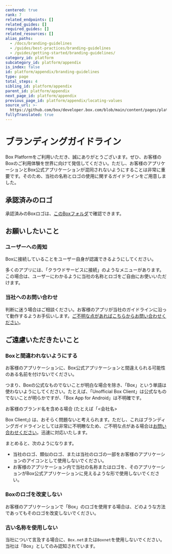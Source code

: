 ```yaml
---
centered: true
rank: 7
related_endpoints: []
related_guides: []
required_guides: []
related_resources: []
alias_paths:
  - /docs/branding-guidelines
  - /guides/best-practices/branding-guidelines
  - /guides/getting-started/branding-guidelines/
category_id: platform
subcategory_id: platform/appendix
is_index: false
id: platform/appendix/branding-guidelines
type: page
total_steps: 4
sibling_id: platform/appendix
parent_id: platform/appendix
next_page_id: platform/appendix
previous_page_id: platform/appendix/locating-values
source_url: >-
  https://github.com/box/developer.box.com/blob/main/content/pages/platform/appendix/branding-guidelines.md
fullyTranslated: true
---
```

# ブランディングガイドライン

Box Platformをご利用いただき、誠にありがとうございます。ぜひ、お客様のBoxのご利用体験を世界に向けて発信してください。ただし、お客様のアプリケーションとBox公式アプリケーションが混同されないようにすることは非常に重要です。そのため、当社の名称とロゴの使用に関するガイドラインをご用意しました。

## 承認済みのロゴ

承認済みのBoxロゴは、[このBoxフォルダ][logos]で確認できます。

## お願いしたいこと

### ユーザーへの周知

Boxに接続していることをユーザー自身が認識できるようにしてください。

多くのアプリには、「クラウドサービスに接続」のようなメニューがあります。この場合は、ユーザーにわかるように当社の名称とロゴをご自由にお使いいただけます。

### 当社へのお問い合わせ

判断に迷う場合はご相談ください。お客様のアプリが当社のガイドラインに沿って動作するようお手伝いします。[ご不明な点があればこちらからお問い合わせください][contact]。

## ご遠慮いただきたいこと

### Boxと間違われないようにする

お客様のアプリケーションに、Box公式アプリケーションと間違えられる可能性のある名前を付けないでください。

つまり、Boxの公式なものでないことが明白な場合を除き、「Box」という単語は使わないようにしてください。たとえば、「Unofficial Box Client」は公式なものでないことが明らかですが、「Box App for Android」は不明確です。

お客様のブランド名を含める場合 (たとえば「\<会社名>

 Box Client」) は、おそらく問題ないと考えられます。ただし、これはブランディングガイドラインとしては非常に不明瞭なため、ご不明な点がある場合は[お問い合わせください][contact]。迅速に対応いたします。

まとめると、次のようになります。

* 当社のロゴ、類似のロゴ、または当社のロゴの一部をお客様のアプリケーションのアイコンとして使用しないでください。
* お客様のアプリケーション内で当社の名称またはロゴを、そのアプリケーションがBox公式アプリケーションに見えるような形で使用しないでください。

### Boxのロゴを改変しない

お客様のアプリケーションで「Box」のロゴを使用する場合は、どのような方法であってもそのロゴを改変しないでください。

### 古い名称を使用しない

当社について言及する場合に、`Box.net`または`Boxnet`を使用しないでください。当社は「Box」としてのみ認知されています。

<!-- i18n-enable localize-links -->

[logos]: https://cloud.app.box.com/v/BoxCorporateLogo

[contact]: https://support.box.com/hc/requests/new

<!-- i18n-enable localize-links -->